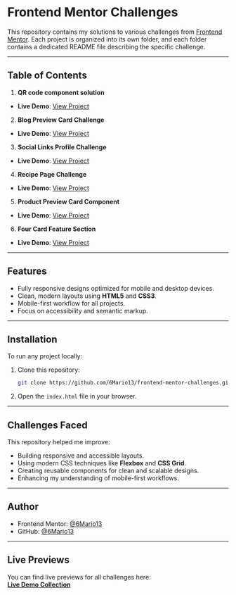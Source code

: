 # Frontend Mentor Challenges

This repository contains my solutions to various challenges from [Frontend Mentor](https://www.frontendmentor.io/). Each project is organized into its own folder, and each folder contains a dedicated README file describing the specific challenge.

---

## Table of Contents

1. **QR code component solution**
  - **Live Demo**: [View Project](https://6mario13.github.io/frontend-mentor-challenges/qr-code-component/)

2. **Blog Preview Card Challenge**
  - **Live Demo**: [View Project](https://6mario13.github.io/frontend-mentor-challenges/blog-preview-card/)

3. **Social Links Profile Challenge**
  - **Live Demo**: [View Project](https://6mario13.github.io/frontend-mentor-challenges/social-links-profile/)


4. **Recipe Page Challenge**
  - **Live Demo**: [View Project](https://6mario13.github.io/frontend-mentor-challenges/recipe-page/)

5. **Product Preview Card Component**
  - **Live Demo**: [View Project](https://6mario13.github.io/frontend-mentor-challenges/blog-preview-card/)

6. **Four Card Feature Section**
  - **Live Demo**: [View Project](https://6Mario13.github.io/frontend-mentor-challenges/four-card-feature-section/)

---

## Features

- Fully responsive designs optimized for mobile and desktop devices.
- Clean, modern layouts using **HTML5** and **CSS3**.
- Mobile-first workflow for all projects.
- Focus on accessibility and semantic markup.

---

## Installation

To run any project locally:

1. Clone this repository:
   ```bash
   git clone https://github.com/6Mario13/frontend-mentor-challenges.git
   ```

2. Open the `index.html` file in your browser.

---

## Challenges Faced

This repository helped me improve:
- Building responsive and accessible layouts.
- Using modern CSS techniques like **Flexbox** and **CSS Grid**.
- Creating reusable components for clean and scalable designs.
- Enhancing my understanding of mobile-first workflows.

---

## Author

- Frontend Mentor: [@6Mario13](https://www.frontendmentor.io/profile/6Mario13)
- GitHub: [@6Mario13](https://github.com/6Mario13)

---

## Live Previews

You can find live previews for all challenges here:  
**[Live Demo Collection](https://6Mario13.github.io/frontend-mentor-challenges/)**
